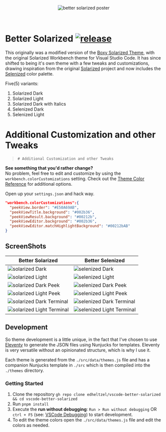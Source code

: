 <div align="center">
<img src="https://raw.github.com/ginfuru/vscode-better-solarized-dark/master/images/better-solarized-theme-poster.jpg" alt="better solarized poster">
</div>
<br><br>

# Better Solarized [![release](https://img.shields.io/github/release/edheltzel/vscode-better-solarized.svg?style=for-the-badge&logo=github&logoColor=white&colorA=101119&colorB=073642)](https://github.com/edheltzel/flightdeck/releases/latest)

This originally was a modified version of the
[Boxy Solarized Theme](https://github.com/ihodev/sublime-boxy), with the
original Solarized Workbench theme for Visual Studio Code. It has since shifted
to being it's own theme with a few tweaks and customizations, drawing
inspiration from the original
[Solarized](https://github.com/altercation/solarized) project and now includes
the
[Selenized](https://github.com/jan-warchol/selenized/blob/master/whats-wrong-with-solarized.md)
color palette.

Five(5) variants:

1. Solarized Dark
2. Solarized Light
3. Solarized Dark with Italics
4. Selenized Dark
5. Selenized Light

# Additional Customization and other Tweaks

> `# Additional Customization and other Tweaks`

**See something that you'd rather change?**<br> No problem, feel free to edit
and customize by using the `workbench.colorCustomizations` setting. Check out
the
[Theme Color Reference](https://code.visualstudio.com/docs/getstarted/theme-color-reference)
for additional options.

Open up your `settings.json` and hack way.

```json
"workbench.colorCustomizations":{
  "peekView.border": "#E50A69AB",
  "peekViewTitle.background": "#002b36",
  "peekViewResult.background": "#00212b",
  "peekViewEditor.background": "#002b36",
  "peekViewEditor.matchHighlightBackground": "#00212bAB"
}
```

## ScreenShots

| Better Solarized                                                                                                                       | Better Selenized                                                                                                                       |
| -------------------------------------------------------------------------------------------------------------------------------------- | -------------------------------------------------------------------------------------------------------------------------------------- |
| ![solarized Dark](https://raw.github.com/ginfuru/vscode-better-solarized-dark/master/images/better-solarized-dark.png)                 | ![selenized Dark](https://raw.github.com/ginfuru/vscode-better-solarized-dark/master/images/better-selenized-dark.png)                 |
| ![solarized Light](https://raw.github.com/ginfuru/vscode-better-solarized-dark/master/images/better-solarized-light.png)               | ![selenized Light](https://raw.github.com/ginfuru/vscode-better-solarized-dark/master/images/better-selenized-light.png)               |
| ![solarized Dark Peek](https://raw.github.com/ginfuru/vscode-better-solarized-dark/master/images/better-solarized-dark-peek.png)       | ![selenized Dark Peek](https://raw.github.com/ginfuru/vscode-better-solarized-dark/master/images/better-selenized-dark-peek.png)       |
| ![solarized Light Peek](https://raw.github.com/ginfuru/vscode-better-solarized-dark/master/images/better-solarized-light-peek.png)     | ![selenized Light Peek](https://raw.github.com/ginfuru/vscode-better-solarized-dark/master/images/better-selenized-light-peek.png)     |
| ![solarized Dark Terminal](https://raw.github.com/ginfuru/vscode-better-solarized-dark/master/images/better-solarized-dark-term.png)   | ![selenized Dark Terminal](https://raw.github.com/ginfuru/vscode-better-solarized-dark/master/images/better-selenized-dark-term.png)   |
| ![solarized Light Terminal](https://raw.github.com/ginfuru/vscode-better-solarized-dark/master/images/better-solarized-light-term.png) | ![selenized Light Terminal](https://raw.github.com/ginfuru/vscode-better-solarized-dark/master/images/better-selenized-light-term.png) |


## Development

So theme development is a little unique, in the fact that I've chosen to use [Eleventy](https://11ty.dev) to generate the JSON files using Nunjucks for templates. Eleventy is very versatile without an opinionated structure, which is why I use it.

Each theme is generated from the `./src/data/themes.js` file and has a companion Nunjucks template in `./src` which is then compiled into the `./themes` directory.

### Getting Started
1. Clone the repository `gh repo clone edheltzel/vscode-better-solarized && cd vscode-better-solarized`
2. Run `pnpm install`
3. Execute the **run without debugging**: `Run > Run without debugging` OR `ctrl + F5` (see: [VSCode Debugging](https://code.visualstudio.com/Docs/editor/debugging#_run-mode)) to start development.
4. To edit the theme colors open the `./src/data/themes.js` file and edit the colors as needed.
